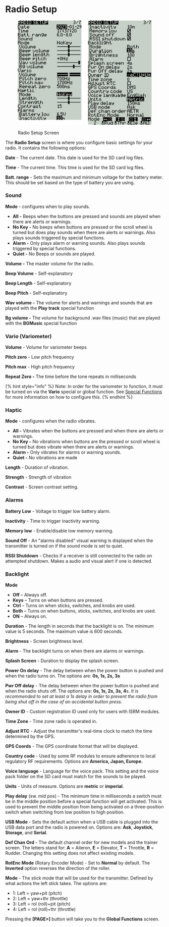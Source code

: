 # Radio Setup

<figure><img src="../../.gitbook/assets/bwradiosetup.png" alt="" width="563"><figcaption><p>Radio Setup Screen</p></figcaption></figure>

The **Radio Setup** screen is where you configure basic settings for your radio. It contains the following options:

**Date** - The current date.  This date is used for the SD card log files.

**Time** - The current time. This time is used for the SD card log files.

**Batt. range** - Sets the maximum and minimum voltage for the battery meter. This should be set based on the type of battery you are using.

### **Sound**&#x20;

**Mode** - configures when to play sounds.

* **All -** Beeps when the buttons are pressed and sounds are played when there are alerts or warnings.
* **No Key -** No beeps when buttons are pressed or the scroll wheel is turned but does play sounds when there are alerts or warnings. Also plays sounds triggered by special functions.
* **Alarm -** Only plays alarm or warning sounds. Also plays sounds triggered by special functions.
* **Quiet -** No Beeps or sounds are played.&#x20;

**Volume -** The master volume for the radio.

**Beep Volume** - Self-explanatory

**Beep Length** - Self-explanatory

**Beep Pitch** - Self-explanatory

**Wav volume -** The volume for alerts and warnings and sounds that are played with the **Play track** special function

**Bg volume -** The volume for background .wav files (music) that are played with the **BGMusic** special function

### **Vario  (Variometer)**

**Volume** - Volume for variometer beeps

**Pitch zero** - Low pitch frequency

**Pitch max** - High pitch frequency

**Repeat Zero -** The time before the tone repeats in milliseconds

{% hint style="info" %}
Note: In order for the variometer to function, it must be turned on via the **Vario** special or global function. See [Special Functions](../../edgetx-user-manual/user-manual-for-color-screen-radios/model-settings/special-functions.md) for more information on how to configure this.
{% endhint %}

### Haptic

**Mode** - configures when the radio vibrates.

* **All -** Vibrates when the buttons are pressed and when there are alerts or warnings.
* **No Key -** No vibrations when buttons are the pressed or scroll wheel is turned but does vibrate when there are alerts or warnings.&#x20;
* **Alarm -** Only vibrates for alarms or warning sounds.
* **Quiet -** No vibrations are made

**Length** - Duration of vibration.

**Strength** - Strength of vibration

**Contrast** - Screen contrast setting.

### Alarms

**Battery Low** - Voltage to trigger low battery alarm.

**Inactivity** - Time to trigger inactivity warning.

**Memory low** - Enable/disable low memory warning.

**Sound Off** - An "alarms disabled" visual warning is displayed when the transmitter is turned on if the sound mode is set to quiet.

**RSSI Shutdown** - Checks if a receiver is still connected to the radio on attempted shutdown. Makes a audio and visual alert if one is detected.&#x20;

### Backlight

**Mode**

* **Off** – Always off.
* **Keys** – Turns on when buttons are pressed.
* **Ctrl** – Turns on when sticks, switches, and knobs are used.
* **Both** – Turns on when buttons, sticks, switches, and knobs are used.
* **ON** – Always on.

**Duration** - The length in seconds that the backlight is on. The minimum value is 5 seconds. The maximum value is 600 seconds.

**Brightness** - Screen brightness level.

**Alarm** - The backlight turns on when there are alarms or warnings.

**Splash Screen** - Duration to display the splash screen.

**Power On delay** - The delay between when the power button is pushed and when the radio turns on. The options are: **0s, 1s, 2s, 3s**

**Pwr Off delay** - The delay between when the power button is pushed and when the radio shuts off. The options are: **0s, 1s, 2s, 3s, 4**s. _It is recommended to set at least a 1s delay in order to prevent the radio from being shut off in the case of an accidental button press._

**Owner ID** - Custom registration ID used only for users with ISRM modules.

**Time Zone** - Time zone radio is operated in.

**Adjust RTC** - Adjust the transmitter's real-time clock to match the time determined by the GPS.

**GPS Coords** - The GPS coordinate format that will be displayed.

**Country code** - Used by some RF modules to ensure adherence to local regulatory RF requirements. Options are **America, Japan, Europe.**

**Voice language** - Language for the voice pack. This setting and the voice pack folder on the SD card must match for the sounds to be played.

**Units** - Units of measure. Options are **metric** or **imperial**.

**Play delay** (sw. mid pos) - The minimum time in milliseconds a switch must be in the middle position before a special function will get activated. This is used to prevent the middle position from being activated on a three-position switch when switching from low position to high position.

**USB Mode** - Sets the default action when a USB cable is plugged into the USB data port and the radio is powered on.  Options are: **Ask**, **Joystick**, **Storage**, and **Serial**.

**Def Chan Ord** - The default channel order for new models and the trainer screen.  The letters stand for: **A** = Aileron, **E** = Elevator, **T** = Throttle,  **R** = Rudder. Changing this setting does not affect existing models.

**RotEnc Mode** (Rotary Encoder Mode) - Set to **Normal** by default. The **Inverted** option reverses the direction of the roller.

**Mode** - The stick mode that will be used for the transmitter. Defined by what actions the left stick takes. The options are:

* 1: Left = yaw+pit (pitch)
* 2: Left = yaw+thr (throttle)
* 3: Left = rol (roll)+pit (pitch)
* 4: Left = rol (roll)+thr (throttle)

Pressing the **\[PAGE>]** button will take you to the **Global Functions** screen.
